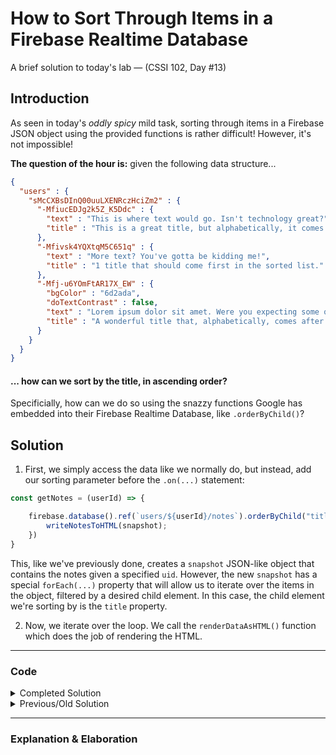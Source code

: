 # How to Sort Through Items in a Firebase Realtime Database
A brief solution to today's lab — (CSSI 102, Day #13)

## Introduction
As seen in today's _oddly spicy_ mild task, sorting through items in a Firebase JSON object using the provided functions is rather difficult! However, it's not impossible!

**The question of the hour is:** given the following data structure...
```json
{
  "users" : {
    "sMcCXBsDInQ00uuLXENRczHciZm2" : {
      "-MfiucEDJg2k5Z_K5Ddc" : {
        "text" : "This is where text would go. Isn't technology great?",
        "title" : "This is a great title, but alphabetically, it comes last!"
      },
      "-Mfivsk4YQXtqM5C651q" : {
        "text" : "More text? You've gotta be kidding me!",
        "title" : "1 title that should come first in the sorted list."
      },
      "-Mfj-u6YOmFtAR17X_EW" : {
        "bgColor" : "6d2ada",
        "doTextContrast" : false,
        "text" : "Lorem ipsum dolor sit amet. Were you expecting some quirky response, here?",
        "title" : "A wonderful title that, alphabetically, comes after numeric values."
      }
    }
  }
}
```
#### **... how can we sort by the title, in ascending order**?

Specificially, how can we do so using the snazzy functions Google has embedded into their Firebase Realtime Database, like `.orderByChild()`?

## Solution
1. First, we simply access the data like we normally do, but instead, add our sorting parameter before the `.on(...)` statement:
```js
const getNotes = (userId) => {

    firebase.database().ref(`users/${userId}/notes`).orderByChild("title").on('value', snapshot => {
        writeNotesToHTML(snapshot); 
    })
}
```

This, like we've previously done, creates a `snapshot` JSON-like object that contains the notes given a specified `uid`. However, the new `snapshot` has a special `forEach(...)` property that will allow us to iterate over the items in the object, filtered by a desired child element. In this case, the child element we're sorting by is the `title` property.

2. Now, we iterate over the loop. We call the `renderDataAsHTML()` function which does the job of rendering the HTML.
---
### Code
<details>
  <summary>Completed Solution</summary>
  
  ```javascript
  const getNotes = (userId) => {
  
    const notesRef = firebase.database().ref(`users/${userId}`);
  
    // Do a similar .on(...) retrieval of data, but this time, sort the data using the .orderByChild(...) method.
    notesRef.orderByChild("title").on('value', snapshot => {
        writeNotesToHTML(snapshot); 
    })
}
  
  const renderDataAsHTML = (data) => {

    let cards = ``;

    data.forEach((child) => {
        // Get note and noteKey from the child
        const note = child.val();
        const noteKey = child.key;
  
        // For each note create an HTML card
        cards += createCard(note, noteKey);
    })
  
    // Inject our string of HTML into our viewNotes.html page
    document.querySelector('#app').innerHTML = cards;
}
  
  const createCard = (note, noteId) => {
    // Here is where we'd actually create the HTML element/text that gets rendered...
    // But that's not the point of this write-up! :)
  }
  ```
</details>

<details>
  <summary>Previous/Old Solution</summary>
  
  ```javascript
  const getNotes = (userId) => {
  
    const notesRef = firebase.database().ref(`users/${userId}`);
  
    notesRef.on('value', (snapshot) => {
      const data = snapshot.val();
      renderDataAsHtml(data);
    });
};

const renderDataAsHtml = (data) => {
  
  let cards = ``;
  
  for(const noteItem in data) {
  
    const note = data[noteItem];
    // For each note create an HTML card
    cards += createCard(note, noteItem)
  
  };
  
  // Inject our string of HTML into our viewNotes.html page
  document.querySelector('#app').innerHTML = cards;
};
  
  const createCard = (note, noteId) => {
    // Here is where we'd actually create the HTML element/text that gets rendered...
    // But that's not the point of this write-up! :)
  }
  ```
</details>

---

### Explanation & Elaboration
